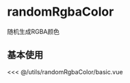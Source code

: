 # randomRgbaColor

随机生成RGBA颜色

## 基本使用

<basic></basic>

<<< @/utils/randomRgbaColor/basic.vue

<script setup>
import basic from 'docs/utils/randomRgbaColor/basic.vue'
</script>
